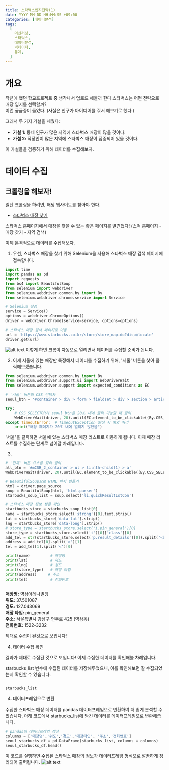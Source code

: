 ```yaml
---
title: 스타벅스입지전략(1)
date: YYYY-MM-DD HH:MM:SS +09:00
categories: [데이터분석]
tags:
  [
    머신러닝,
    스타벅스,
    데이터분석,
    빅데이터,
    통계,
  ]
---
```


# 개요
작년에 했던 학교프로젝트 중 생각나서 업로드 해볼까 한다
스타벅스는 어떤 전략으로 매장 입지를 선택할까?  
이런 궁금증이 들었다. (사실은 친구가 아이디어를 줘서 해보기로 했다.)

그래서 두 가지 가설을 세웠다:

- **가설 1:** 동네 인구가 많은 지역에 스타벅스 매장이 많을 것이다.
- **가설 2:** 직장인이 많은 지역에 스타벅스 매장이 집중되어 있을 것이다.

이 가설들을 검증하기 위해 데이터를 수집해보자.

# 데이터 수집
## 크롤링을 해보자!

일단 크롤링을 하려면, 해당 웹사이트를 찾아야 한다.

- [스타벅스 매장 찾기](https://www.starbucks.co.kr/store/store_map.do)

스타벅스 홈페이지에서 매장을 찾을 수 있는 좋은 페이지를 발견했다! (스벅 홈페이지 - 매장 찾기 - 지역 검색)

이제 본격적으로 데이터를 수집해보자.



1. 우선, 스타벅스 매장을 찾기 위해 Selenium을 사용해 스타벅스 매장 검색 페이지에 접속합니다.

```python
import time
import pandas as pd
import requests
from bs4 import BeautifulSoup
from selenium import webdriver
from selenium.webdriver.common.by import By
from selenium.webdriver.chrome.service import Service

# Selenium 설정
service = Service()
options = webdriver.ChromeOptions()
driver = webdriver.Chrome(service=service, options=options)

# 스타벅스 매장 검색 페이지로 이동
url = 'https://www.starbucks.co.kr/store/store_map.do?disp=locale'
driver.get(url)

```
![alt text](https://cdn.discordapp.com/attachments/1124876246522790048/1295723733297926216/image.png?ex=670fb043&is=670e5ec3&hm=87341a36b2a456a640108fa669a149a825af6cdad168a1825e3eaf25ae5faab3)
이렇게 하면 크롬이 자동으로 열리면서 데이터를 수집할 준비가 됩니다.



2. 이제 서울에 있는 매장만 특정해서 데이터를 수집하기 위해, '서울' 버튼을 찾아 클릭해보겠습니다.

```python
from selenium.webdriver.common.by import By
from selenium.webdriver.support.ui import WebDriverWait
from selenium.webdriver.support import expected_conditions as EC

# '서울' 버튼의 CSS 선택자
seoul_btn = '#container > div > form > fieldset > div > section > article.find_store_cont > article > article:nth-child(4) > div.loca_step1 > div.loca_step1_cont > ul > li:nth-child(1) > a'

try:
    # CSS_SELECTOR가 seoul_btn를 20초 내에 클릭 가능할 때 클릭
    WebDriverWait(driver, 20).until(EC.element_to_be_clickable((By.CSS_SELECTOR, seoul_btn))).click()
except TimeoutError:  # TimeoutException 발생 시 예외 처리
    print("해당 페이지가 20초 내에 열리지 않았음")

```
'서울'을 클릭하면 서울에 있는 스타벅스 매장 리스트로 이동하게 됩니다. 이제 매장 리스트를 수집하는 단계로 넘어갈 차례입니다.



3. 
```python
# '전체' 버튼 요소를 찾아 클릭
all_btn = '#mCSB_2_container > ul > li:nth-child(1) > a'
WebDriverWait(driver, 20).until(EC.element_to_be_clickable((By.CSS_SELECTOR, all_btn))).click()

# BeautifulSoup으로 HTML 파서 만들기
html = driver.page_source
soup = BeautifulSoup(html, 'html.parser')
starbucks_soup_list = soup.select('li.quickResultLstCon')

# 스타벅스 매장 정보 샘플 확인
startbucks_store = starbucks_soup_list[0]
name = startbucks_store.select('strong')[0].text.strip()
lat = startbucks_store['data-lat'].strip()
lng = startbucks_store['data-long'].strip()
# store_type = startbucks_store.select('i.pin_general')[0]
store_type = startbucks_store.select('i')[0]['class'][0]
add_tel = str(startbucks_store.select('p.result_details')[0]).split('<br/>')
address = add_tel[0].split('>')[1]
tel = add_tel[1].split('<')[0]

print(name)         # 매장명
print(lat)          # 위도
print(lng)          # 경도
print(store_type)   # 매장 타입
print(address)     # 주소
print(tel)          # 전화번호



```

**매장명:** 역삼아레나빌딩  
**위도:** 37.501087  
**경도:** 127.043069  
**매장 타입:** pin_general  
**주소:** 서울특별시 강남구 언주로 425 (역삼동)  
**전화번호:** 1522-3232


제대로 수집이 된것으로 보입니다! 


4. 데이터 수집 확인 

결과가 제대로 수집된 것으로 보입니다! 이제 수집한 데이터를 확인해볼 차례입니다.

starbucks_list 변수에 수집된 데이터를 저장해두었으니, 이를 확인해보면 잘 수집되었는지 확인할 수 있습니다.


```python

starbucks_list
```





4. 데이터프레임으로 변환

수집한 스타벅스 매장 데이터를 pandas 데이터프레임으로 변환하여 더 쉽게 분석할 수 있습니다. 아래 코드에서 starbucks_list에 담긴 데이터를 데이터프레임으로 변환해줍니다.

```python
# pandas의 데이터프레임 생성
columns = ['매장명','위도','경도','매장타입', '주소','전화번호']
seoul_starbucks_df = pd.DataFrame(starbucks_list, columns = columns)
seoul_starbucks_df.head()
```

이 코드를 실행하면 수집된 스타벅스 매장의 정보가 데이터프레임 형식으로 깔끔하게 정리되어 출력됩니다.
![alt text](https://cdn.discordapp.com/attachments/1124876246522790048/1295723938046935081/image.png?ex=670fb074&is=670e5ef4&hm=843f898bfcc6156e60f3157cffa9a0179daeb34ce58ae62c880455c048ac4902)

